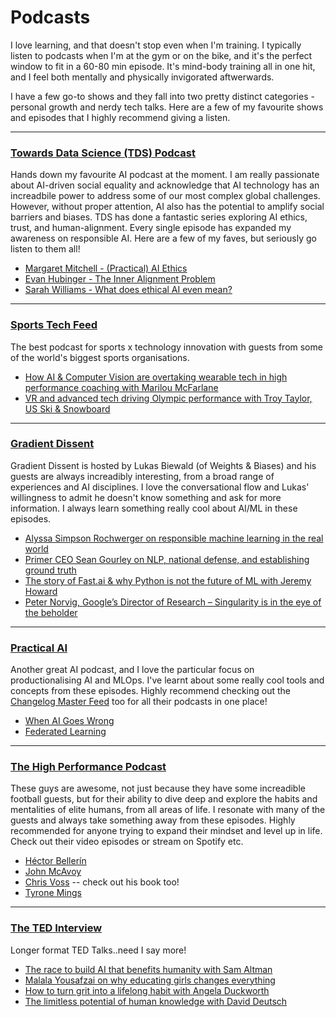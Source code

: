 # Podcasts

I love learning, and that doesn't stop even when I'm training. I typically listen to podcasts when I'm at the gym or on the bike, and it's the perfect window to fit in a 60-80 min episode. It's mind-body training all in one hit, and I feel both mentally and physically invigorated aftwerwards. 

I have a few go-to shows and they fall into two pretty distinct categories - personal growth and nerdy tech talks. Here are a few of my favourite shows and episodes that I highly recommend giving a listen.

<hr>

### <a href="https://towardsdatascience.com/podcast/home" target="_blank">Towards Data Science (TDS) Podcast</a> ###
Hands down my favourite AI podcast at the moment. I am really passionate about AI-driven social equality and acknowledge that AI technology has an increadbile power to address some of our most complex global challenges. However, without proper attention, AI also has the potential to amplify social barriers and biases. TDS has done a fantastic series exploring AI ethics, trust, and human-alignment. Every single episode has expanded my awareness on responsible AI. Here are a few of my faves, but seriously go listen to them all! 
* <a href="https://open.spotify.com/episode/1VC34kpZOzG0glPmFubtKE" target="_blank">Margaret Mitchell - (Practical) AI Ethics</a>
* <a href="https://open.spotify.com/episode/3WW4S94XMTLGg3KgVP1Rw0" target="_blank">Evan Hubinger - The Inner Alignment Problem</a>
* <a href="https://open.spotify.com/episode/1IEv2XOFRPWAoGGBspMM4G" target="_blank">Sarah Williams - What does ethical AI even mean?<a>

<hr>

### <a href="https://sportstechworldseries.com/podcast/" target="_blank">Sports Tech Feed</a> ###
The best podcast for sports x technology innovation with guests from some of the world's biggest sports organisations. 
* <a href="https://open.spotify.com/episode/0s6ZzBosRlkfKF4oMRdI2A" target="_blank">How AI & Computer Vision are overtaking wearable tech in high performance coaching with Marilou McFarlane</a>
* <a href="https://open.spotify.com/episode/7urHwH0WQ5z41aTfc5nmR8" target="_blank">VR and advanced tech driving Olympic performance with Troy Taylor, US Ski & Snowboard</a>

<hr>

### <a href="https://wandb.ai/fully-connected/gradient-dissent" target="_blank">Gradient Dissent</a> ###
Gradient Dissent is hosted by Lukas Biewald (of Weights & Biases) and his guests are always increadibly interesting, from a broad range of experiences and AI disciplines. I love the conversational flow and Lukas' willingness to admit he doesn't know something and ask for more information. I always learn something really cool about AI/ML in these episodes.
* <a href="https://open.spotify.com/episode/0yfMlcpRNNzfMHbUuhBg5n" target="_blank">Alyssa Simpson Rochwerger on responsible machine learning in the real world</a>
* <a href="https://open.spotify.com/episode/31onto2qHRxqbqzYhPXYB1" target="_blank">Primer CEO Sean Gourley on NLP, national defense, and establishing ground truth</a>
* <a href="https://open.spotify.com/episode/0KYpNf7fZJo6G1lVk5wa0s" target="_blank">The story of Fast.ai & why Python is not the future of ML with Jeremy Howard</a>
* <a href="https://open.spotify.com/episode/6XAfy0ouSRQhaXuZpfN3P5" target="_blank">Peter Norvig, Google’s Director of Research – Singularity is in the eye of the beholder</a>

<hr>

### <a href="https://changelog.com/practicalai" target="_blank">Practical AI</a> ###
Another great AI podcast, and I love the particular focus on productionalising AI and MLOps. I've learnt about some really cool tools and concepts from these episodes. Highly recommend checking out the <a href="https://open.spotify.com/show/0S1h5K7jm2YvOcM7y1ZMXY" target="_blank">Changelog Master Feed</a> too for all their podcasts in one place!
* <a href="https://open.spotify.com/episode/1quMOrfGju7FGPePZAqn7h" target="_blank">When AI Goes Wrong</a>
* <a href="https://open.spotify.com/episode/2yuYrvNYE3i6cMCSq0ke2i" target="_blank">Federated Learning</a>

<hr>

### <a href="https://www.thehighperformancepodcast.com/ " target="_blank">The High Performance Podcast</a> ###
These guys are awesome, not just because they have some increadible football guests, but for their ability to dive deep and explore the habits and mentalities of elite humans, from all areas of life. I resonate with many of the guests and always take something away from these episodes. Highly recommended for anyone trying to expand their mindset and level up in life. Check out their video episodes or stream on Spotify etc.
* <a href="https://open.spotify.com/episode/5FaWDLXsNb8z5hdBkd5eMi" target="_blank">Héctor Bellerín</a>
* <a href="https://open.spotify.com/episode/4ImU996KaHKcsai0r7BuLp" target="_blank">John McAvoy</a>
* <a href="https://open.spotify.com/episode/63ZOcjQOeR5WH517BMPDH2" target="_blank">Chris Voss</a> -- check out his book too!
* <a href="https://open.spotify.com/episode/4UZckc7og7mGqUVkARHjQh" target="_blank">Tyrone Mings</a>

<hr>

### <a href="https://open.spotify.com/show/4sa3vB3wUxMwAEKuf3dSwo" target="_blank">The TED Interview</a> ###
Longer format TED Talks..need I say more!
* <a href="https://open.spotify.com/episode/3DXmLZFf9E8XK3wgaUpvrl" target="_blank">The race to build AI that benefits humanity with Sam Altman</a>
* <a href="https://open.spotify.com/episode/6h5HJ7wuaBa4FyyBTPPy3H" target="_blank">Malala Yousafzai on why educating girls changes everything</a>
* <a href="https://open.spotify.com/episode/4wWODibLGYBI3b9ug58AVI" target="_blank">How to turn grit into a lifelong habit with Angela Duckworth</a>
* <a href="https://open.spotify.com/episode/3TiCf1I73mVyV9BzO2Yl5x" target="_blank">The limitless potential of human knowledge with David Deutsch</a>